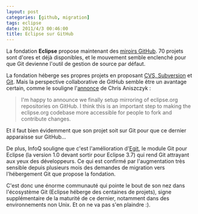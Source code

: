 ```yaml
---
layout: post
categories: [github, migration]
tags: eclipse
date: 2011/4/3 00:46:00
title: Eclipse sur GitHub
---
```


La fondation **Eclipse** propose maintenant des [miroirs GitHub](https://github.com/eclipse/). 70 projets sont d'ores et déjà disponibles, et le mouvement semble enclenché pour que Git devienne l'outil de gestion de source par défaut.

La fondation héberge ses propres projets en proposant [CVS, Subversion](http://dev.eclipse.org/viewcvs/viewvc.cgi/) et [Git](http://git.eclipse.org/c/). Mais la perspective collaborative de GitHub semble être un avantage certain, comme le souligne l'[annonce](http://aniszczyk.org/2011/04/01/eclipse-org-and-github/) de Chris Aniszczyk :

> I'm happy to announce we finally setup mirroring of eclipse.org repositories on GitHub.
> I think this is an important step to making the eclipse.org codebase more accessible for people
> to fork and contribute changes.

Et il faut bien évidemment que son projet soit sur Git pour que ce dernier apparaisse sur GitHub...

De plus, InfoQ souligne que c'est l'amélioration d'[Egit](http://www.eclipse.org/egit/), le module Git pour Eclipse (la version 1.0 devant sortir pour Eclipse 3.7) qui rend Git attrayant aux yeux des développeurs. Ce qui est confirmé par l'augmentation très sensible depuis plusieurs mois des demandes de migration vers l'hébergement Git que propose la fondation.

C'est donc une énorme communauté qui pointe le bout de son nez dans l'écosystème Git (Eclipse héberge des centaines de projets), signe supplémentaire de la maturité de ce dernier, notamment dans des environnements non Unix. Et on ne va pas s'en plaindre :).
